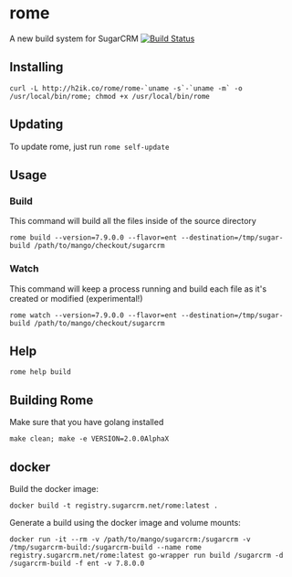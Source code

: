 # rome
A new build system for SugarCRM [![Build Status](https://travis-ci.org/jwhitcraft/rome.svg?branch=master)](https://travis-ci.org/jwhitcraft/rome)

## Installing
```shell
curl -L http://h2ik.co/rome/rome-`uname -s`-`uname -m` -o /usr/local/bin/rome; chmod +x /usr/local/bin/rome
```

## Updating
To update rome, just run `rome self-update`

## Usage

### Build
This command will build all the files inside of the source directory

`rome build --version=7.9.0.0 --flavor=ent --destination=/tmp/sugar-build /path/to/mango/checkout/sugarcrm`

### Watch
This command will keep a process running and build each file as it's created or modified (experimental!)

`rome watch --version=7.9.0.0 --flavor=ent --destination=/tmp/sugar-build /path/to/mango/checkout/sugarcrm`

## Help
`rome help build`

## Building Rome
Make sure that you have golang installed

`make clean; make -e VERSION=2.0.0AlphaX`

## docker
Build the docker image:
```
docker build -t registry.sugarcrm.net/rome:latest .
```

Generate a build using the docker image and volume mounts:
```
docker run -it --rm -v /path/to/mango/sugarcrm:/sugarcrm -v /tmp/sugarcrm-build:/sugarcrm-build --name rome registry.sugarcrm.net/rome:latest go-wrapper run build /sugarcrm -d /sugarcrm-build -f ent -v 7.8.0.0
```
